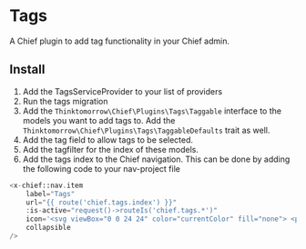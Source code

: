 # Tags

A Chief plugin to add tag functionality in your Chief admin.

## Install

1. Add the TagsServiceProvider to your list of providers
2. Run the tags migration
3. Add the `Thinktomorrow\Chief\Plugins\Tags\Taggable` interface to the models you want to add tags to. Add the `Thinktomorrow\Chief\Plugins\Tags\TaggableDefaults` trait as well.
4. Add the tag field to allow tags to be selected.
5. Add the tagfilter for the index of these models.
6. Add the tags index to the Chief navigation. This can be done by adding the following code to your nav-project file

```php
<x-chief::nav.item
    label="Tags"
    url="{{ route('chief.tags.index') }}"
    :is-active="request()->routeIs('chief.tags.*')"
    icon='<svg viewBox="0 0 24 24" color="currentColor" fill="none"> <path d="M18.058 8.53645L17.058 7.92286C16.0553 7.30762 15.554 7 15 7C14.446 7 13.9447 7.30762 12.942 7.92286L11.942 8.53645C10.9935 9.11848 10.5192 9.40949 10.2596 9.87838C10 10.3473 10 10.9129 10 12.0442V17.9094C10 19.8377 10 20.8019 10.5858 21.4009C11.1716 22 12.1144 22 14 22H16C17.8856 22 18.8284 22 19.4142 21.4009C20 20.8019 20 19.8377 20 17.9094V12.0442C20 10.9129 20 10.3473 19.7404 9.87838C19.4808 9.40949 19.0065 9.11848 18.058 8.53645Z" stroke="currentColor" stroke-width="1.5" stroke-linecap="round" stroke-linejoin="round" /> <path d="M14 7.10809C13.3612 6.4951 12.9791 6.17285 12.4974 6.05178C11.9374 5.91102 11.3491 6.06888 10.1725 6.3846L8.99908 6.69947C7.88602 6.99814 7.32949 7.14748 6.94287 7.5163C6.55624 7.88513 6.40642 8.40961 6.10679 9.45857L4.55327 14.8971C4.0425 16.6852 3.78712 17.5792 4.22063 18.2836C4.59336 18.8892 6.0835 19.6339 7.5 20" stroke="currentColor" stroke-width="1.5" stroke-linecap="round" stroke-linejoin="round" /> <path d="M14.4947 10C15.336 9.44058 16.0828 8.54291 16.5468 7.42653C17.5048 5.12162 16.8944 2.75724 15.1836 2.14554C13.4727 1.53383 11.3091 2.90644 10.3512 5.21135C10.191 5.59667 10.0747 5.98366 10 6.36383" stroke="currentColor" stroke-width="1.5" stroke-linecap="round" /> </svg>'
    collapsible
/>
```
